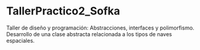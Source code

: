 # TallerPractico2_Sofka
Taller de diseño y programación: Abstracciones, interfaces y polimorfismo. Desarrollo de una clase abstracta relacionada a los tipos de naves espaciales.
